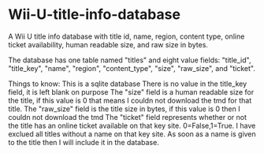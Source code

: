 # Wii-U-title-info-database
A Wii U title info database with title id, name, region, content type, online ticket availability, human readable size, and raw size in bytes.

The database has one table named "titles" and eight value fields: "title_id", "title_key", "name", "region", "content_type", "size", "raw_size", and "ticket".

Things to know:
 This is a sqlite database
 There is no value in the title_key field, it is left blank on purpose
 The "size" field is a human readable size for the title, if this value is 0 that means I couldn not download the tmd for that title.
 The "raw_size" field is the title size in bytes, if this value is 0 then I couldn not download the tmd
 The "ticket" field represents whether or not the title has an online ticket available on that key site. 0=False,1=True.
 I have exclued all titles without a name on that key site. As soon as a name is given to the title then I will include it in the database.

